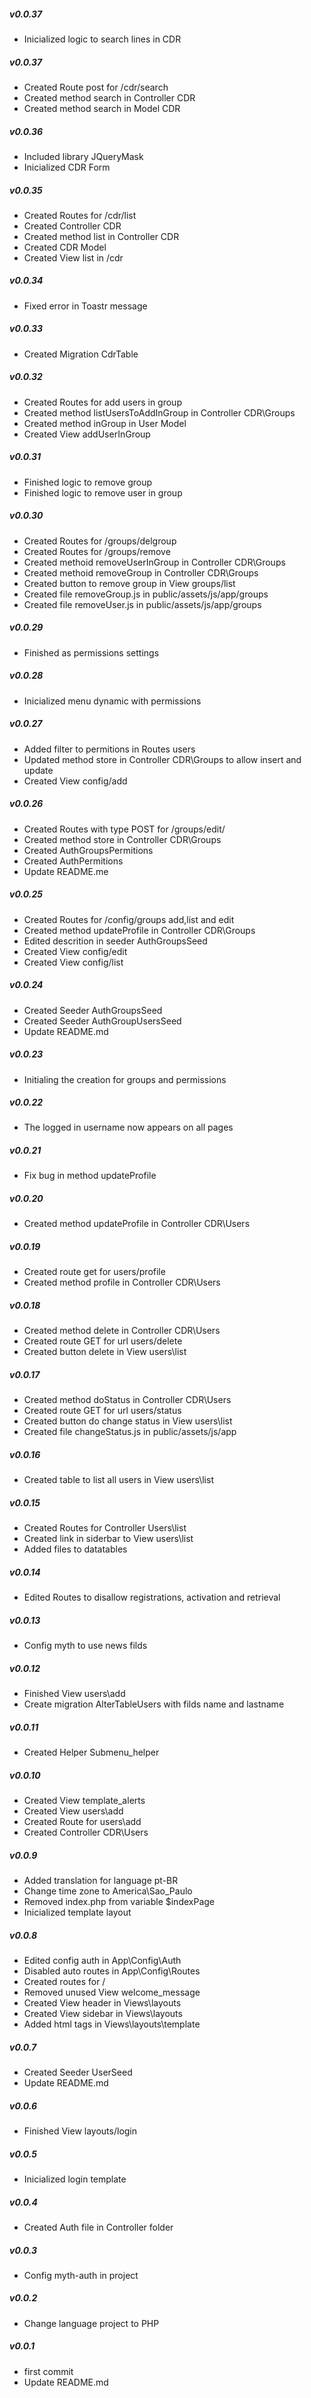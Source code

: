 ##### v0.0.37
- Inicialized logic to search lines in CDR
##### v0.0.37
- Created Route post for /cdr/search
- Created method search in Controller CDR
- Created method search in Model CDR
##### v0.0.36
- Included library JQueryMask
- Inicialized CDR Form
##### v0.0.35
- Created Routes for /cdr/list
- Created Controller CDR
- Created method list in Controller CDR
- Created CDR Model
- Created View list in /cdr
##### v0.0.34
- Fixed error in Toastr message
##### v0.0.33
- Created Migration CdrTable
##### v0.0.32
- Created Routes for add users in group
- Created method listUsersToAddInGroup in Controller CDR\Groups
- Created method inGroup in User Model
- Created View addUserInGroup
##### v0.0.31
- Finished logic to remove group
- Finished logic to remove user in group
##### v0.0.30
- Created Routes for /groups/delgroup
- Created Routes for /groups/remove
- Created methoid removeUserInGroup in Controller CDR\Groups
- Created methoid removeGroup in Controller CDR\Groups
- Created button to remove group in View groups/list
- Created file removeGroup.js in public/assets/js/app/groups
- Created file removeUser.js in public/assets/js/app/groups
##### v0.0.29
- Finished as permissions settings
##### v0.0.28
- Inicialized menu dynamic with permissions
##### v0.0.27
- Added filter to permitions in Routes users
- Updated method store in Controller CDR\Groups to allow insert and update
- Created View config/add
##### v0.0.26
- Created Routes with type POST for /groups/edit/
- Created method store in Controller CDR\Groups
- Created AuthGroupsPermitions
- Created AuthPermitions
- Update README.me
##### v0.0.25
- Created Routes for /config/groups add,list and edit
- Created method updateProfile in Controller CDR\Groups
- Edited descrition in seeder AuthGroupsSeed
- Created View config/edit
- Created View config/list
##### v0.0.24
- Created Seeder AuthGroupsSeed
- Created Seeder AuthGroupUsersSeed
- Update README.md
##### v0.0.23
- Initialing the creation for groups and permissions
##### v0.0.22
- The logged in username now appears on all pages
##### v0.0.21
- Fix bug in method updateProfile
##### v0.0.20
- Created method updateProfile in Controller CDR\Users
##### v0.0.19
- Created route get for users/profile
- Created method profile in Controller CDR\Users
##### v0.0.18
- Created method delete in Controller CDR\Users
- Created route GET for url users/delete
- Created button delete in View users\list
##### v0.0.17
- Created method doStatus in Controller CDR\Users
- Created route GET for url users/status
- Created button do change status in View users\list
- Created file changeStatus.js in public/assets/js/app
##### v0.0.16
- Created table to list all users in View users\list
##### v0.0.15
- Created Routes for Controller Users\list
- Created link in siderbar to View users\list
- Added files to datatables
##### v0.0.14
- Edited Routes to disallow registrations, activation and retrieval
##### v0.0.13
- Config myth to use news filds
##### v0.0.12
- Finished View users\add
- Create migration AlterTableUsers with filds name and lastname
##### v0.0.11
- Created Helper Submenu_helper
##### v0.0.10
- Created View template_alerts
- Created View users\add
- Created Route for users\add
- Created Controller CDR\Users
##### v0.0.9
- Added translation for language pt-BR
- Change time zone to America\Sao_Paulo
- Removed index.php from variable $indexPage
- Inicialized template layout
##### v0.0.8
- Edited config auth in App\Config\Auth
- Disabled auto routes in App\Config\Routes
- Created routes for /
- Removed unused View welcome_message
- Created View header in Views\layouts
- Created View sidebar in Views\layouts
- Added html tags in Views\layouts\template
##### v0.0.7
- Created Seeder UserSeed
- Update README.md
##### v0.0.6
- Finished View layouts/login
##### v0.0.5
- Inicialized login template
##### v0.0.4
- Created Auth file in Controller folder
##### v0.0.3
- Config myth-auth in project
##### v0.0.2
- Change language project to PHP
##### v0.0.1
- first commit
- Update README.md